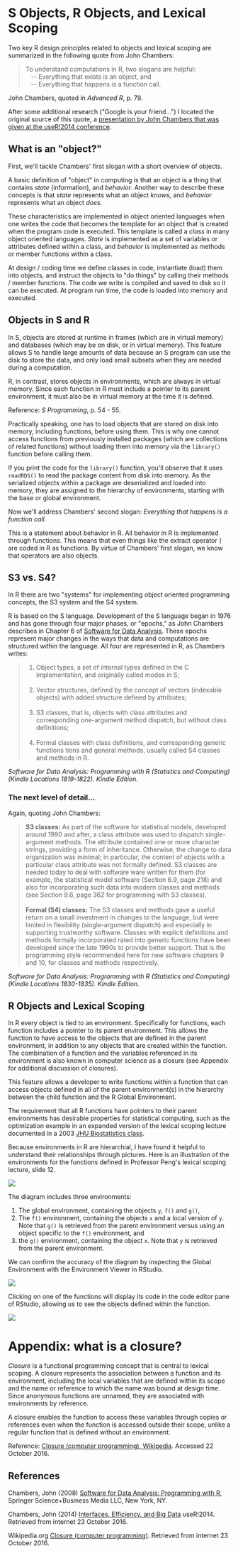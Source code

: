 # S Objects, R Objects, and Lexical Scoping

Two key R design principles related to objects and lexical scoping are summarized in the following quote from John Chambers:

> To understand computations in R, two slogans are helpful:<br>
> &nbsp;&nbsp;&nbsp;-- Everything that exists is an object, and <br>
> &nbsp;&nbsp;&nbsp;-- Everything that happens is a function call.

John Chambers, quoted in *Advanced R*, p. 79.


After some additional research ("Google is your friend...") I located the original source of this quote, a [presentation by John Chambers that was given at the useR!2014 conference](http://user2014.stat.ucla.edu/files/chambers.pdf).

## What is an "object?"

First, we'll tackle Chambers' first slogan with a short overview of objects.

A basic definition of "object" in computing is that an object is a thing that contains *state* (information), and *behavior*. Another way to describe these concepts is that *state* represents what an object *knows,* and *behavior* represents what an object *does.*

These characteristics are implemented in object oriented languages when one writes the code that becomes the template for an object that is created when the program code is executed. This template is called a *class* in many object oriented languages. *State* is implemented as a set of variables or attributes defined within a class, and *behavior* is implemented as methods or member functions within a class.

At design / coding time we define classes in code, instantiate (load) them into objects, and instruct the objects to "do things" by calling their methods / member functions. The code we write is compiled and saved to disk so it can be executed.  At program run time, the code is loaded into memory and executed.

## Objects in S and R

In S, objects are stored at runtime in frames (which are in virtual memory) and databases (which may be on disk, or in virtual memory). This feature allows S to handle large amounts of data because an S program can use the disk to store the data, and only load small subsets when they are needed during a computation.

R, in contrast, stores objects in environments, which are always in virtual memory. Since each function in R must include a pointer to its parent environment, it must also be in virtual memory at the time it is defined.

Reference: _S Programming_,  p. 54 - 55.

Practically speaking, one has to load objects that are stored on disk into memory, including functions, before using them. This is why one cannot access functions from previously installed packages (which are collections of related functions) without loading them into memory via the `library()` function before calling them.

If you print the code for the `library()` function, you'll observe that it uses `readRDS()` to read the package content from disk into memory. As the serialized objects within a package are deserialized and loaded into memory, they are assigned to the hierarchy of environments, starting with the base or global environment.

Now we'll address Chambers' second slogan: *Everything that happens is a function call.*

This is a statement about behavior in R. All behavior in R is implemented through functions. This means that even things like the extract operator `[` are coded in R as functions. By virtue of Chambers' first slogan, we know that operators are also objects.

## S3 vs. S4?

In R there are two "systems" for implementing object oriented programming concepts, the S3 system and the S4 system.

R is based on the S language. Development of the S language began in 1976 and has gone through four major phases, or "epochs," as John Chambers describes in Chapter 6 of [Software for Data Analysis](http://www.springer.com/us/book/9780387759357). These epochs represent major changes in the ways that data and computations are structured within the language. All four are represented in R, as Chambers writes:

> 1. Object types, a set of internal types defined in the C implementation, and originally called modes in S; <br><br>
> 2. Vector structures, defined by the concept of vectors (indexable objects) with added structure defined by attributes;<br><br>
> 3. S3 classes, that is, objects with class attributes and corresponding one-argument method dispatch, but without class definitions;<br><br>
> 4. Formal classes with class definitions, and corresponding generic functions tions and general methods, usually called S4 classes and methods in R.

*Software for Data Analysis: Programming with R (Statistics and Computing) (Kindle Locations 1819-1822). Kindle Edition.*  

### The next level of detail...

Again, quoting John Chambers:

> **S3 classes:** As part of the software for statistical models, developed around 1990 and after, a class attribute was used to dispatch single-argument methods. The attribute contained one or more character strings, providing a form of inheritance. Otherwise, the change to data organization was minimal; in particular, the content of objects with a particular class attribute was not formally defined. S3 classes are needed today to deal with software ware written for them (for example, the statistical model software (Section 6.9, page 218) and also for incorporating such data into modern classes and methods (see Section 9.6, page 362 for programming with S3 classes).<br><br>
> **Formal (S4) classes:** The S3 classes and methods gave a useful return on a small investment in changes to the language, but were limited in flexibility  (single-argument dispatch) and especially in supporting trustworthy software. Classes with explicit definitions and methods formally incorporated rated into generic functions have been developed since the late 1990s to provide better support. That is the programming style recommended here for new software chapters 9 and 10, for classes and methods respectively.

*Software for Data Analysis: Programming with R (Statistics and Computing) (Kindle Locations 1830-1835). Kindle Edition.*    

## R Objects and Lexical Scoping

In R every object is tied to an environment. Specifically for functions, each function includes a pointer to its parent environment. This allows the function to have access to the objects that are defined in the parent environment, in addition to any objects that are created within the function. The combination of a function and the variables referenced in its environment is also known in computer science as a closure (see Appendix for additional discussion of closures).

This feature allows a developer to write functions within a function that can access objects defined in all of the parent environment(s) in the hierarchy between the child function and the R Global Environment.

The requirement that all R functions have pointers to their parent environments has desirable properties for statistical computing, such as the optimization example in an expanded version of the lexical scoping lecture documented in a 2003 [JHU Biostatistics class](http://www.biostat.jhsph.edu/~rpeng/docs/R-classes-scope.pdf).

Because environments in R are hierarchial, I have found it helpful to understand their relationships through pictures. Here is an illustration of the environments for the functions defined in Professor Peng's lexical scoping lecture, slide 12.

<img src="./images/rprog-lexicalScopingIllustration.png">

The diagram includes three environments:

1. The global environment, containing the objects `y`, `f()` and `g()`,
2. The `f()` environment, containing the objects `x` and a local version of `y`. Note that `g()` is retrieved from the parent environment versus using an object specific to the `f()` environment, and
3. the `g()` environment, containing the object `x`. Note that `y` is retrieved from the parent environment.

We can confirm the accuracy of the diagram by inspecting the Global Environment with the Environment Viewer in RStudio.

<img src="./images/rprog-lexicalScoping02.png">

Clicking on one of the functions will display its code in the code editor pane of RStudio, allowing us to see the objects defined within the function.

<img src="./images/rprog-lexicalScoping03.png">

# Appendix: what is a closure?

*Closure* is a functional programming concept that is central to lexical scoping. A closure represents the association between a function and its environment, including the local variables that are defined within its scope and the name or reference to which the name was bound at design time. Since anonymous functions are unnamed, they are associated with environments by reference.  

A closure enables the function to access these variables through copies or references even when the function is accessed outside their scope, unlike a regular function that is defined without an environment.

Reference: <a href="https://en.wikipedia.org/wiki/Closure_(computer_programming)"> Closure (computer programming), Wikipedia</a>.  Accessed 22 October 2016.

## References

Chambers, John (2008) [Software for Data Analysis: Programming with R](http://www.springer.com/us/book/9780387759357), Springer Science+Business Media LLC, New York, NY.

Chambers, John (2014) [Interfaces, Efficiency, and Big Data](http://user2014.stat.ucla.edu/files/chambers.pdf) useR!2014. Retrieved from internet 23 October 2016.

Wikipedia.org <a href="https://en.wikipedia.org/wiki/Closure_(computer_programming)"> Closure (computer programming)</a>. Retrieved from internet 23 October 2016.

